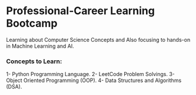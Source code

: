 # Professional-Career Learning Bootcamp
 Learning about Computer Science Concepts and Also focusing to hands-on in Machine Learning and AI.

 ### Concepts to Learn:

 1- Python Programming Language.
 2- LeetCode Problem Solvings.
 3- Object Oriented Programming (OOP).
 4- Data Structures and Algorithms (DSA). 

